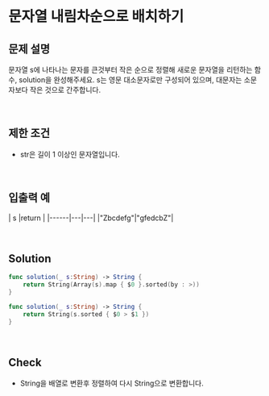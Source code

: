 # 문자열 내림차순으로 배치하기

## 문제 설명 
문자열 s에 나타나는 문자를 큰것부터 작은 순으로 정렬해 새로운 문자열을 리턴하는 함수, solution을 완성해주세요.
s는 영문 대소문자로만 구성되어 있으며, 대문자는 소문자보다 작은 것으로 간주합니다.

<br/>

## 제한 조건
- str은 길이 1 이상인 문자열입니다.

<br/>

## 입출력 예
| s |return |
|------|---|---|
|"Zbcdefg"|"gfedcbZ"|



<br/>

## Solution

```swift
func solution(_ s:String) -> String {
    return String(Array(s).map { $0 }.sorted(by : >))
}
```

```swift
func solution(_ s:String) -> String {
    return String(s.sorted { $0 > $1 })
}

```

<br/>

## Check
- String을 배열로 변환후 정렬하여 다시 String으로 변환합니다.
